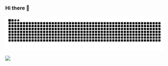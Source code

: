 ### Hi there 👋

![Snake animation](https://github.com/xu-shi-jie/xu-shi-jie/blob/output/github-snake.svg)

![](https://komarev.com/ghpvc/?username=xu-shi-jie&style=flat-square&color=blue)

<!--
**xu-shi-jie/xu-shi-jie** is a ✨ _special_ ✨ repository because its `README.md` (this file) appears on your GitHub profile.

Here are some ideas to get you started:

- 🔭 I’m currently working on ...
- 🌱 I’m currently learning ...
- 👯 I’m looking to collaborate on ...
- 🤔 I’m looking for help with ...
- 💬 Ask me about ...
- 📫 How to reach me: ...
- 😄 Pronouns: ...
- ⚡ Fun fact: ...
-->
